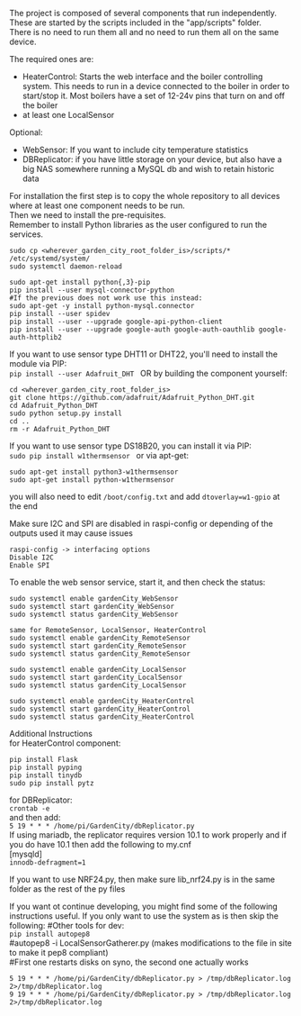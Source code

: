 The project is composed of several components that run independently.  
These are started by the scripts included in the "app/scripts" folder.  
There is no need to run them all and no need to run them all on the same device.  
  
  
The required ones are:  
- HeaterControl: Starts the web interface and the boiler controlling system. This needs to run in a device connected to the boiler in order to start/stop it. Most boilers have a set of 12-24v pins that turn on and off the boiler  
- at least one LocalSensor  
  
Optional:  
- WebSensor: If you want to include city temperature statistics  
- DBReplicator: if you have little storage on your device, but also have a big NAS somewhere running a MySQL db and wish to retain historic data  
  
For installation the first step is to copy the whole repository to all devices where at least one component needs to be run.  
Then we need to install the pre-requisites.  
Remember to install Python libraries as the user configured to run the services.  
  
```
sudo cp <wherever_garden_city_root_folder_is>/scripts/* /etc/systemd/system/ 
sudo systemctl daemon-reload

sudo apt-get install python{,3}-pip 
pip install --user mysql-connector-python
#If the previous does not work use this instead:
sudo apt-get -y install python-mysql.connector
pip install --user spidev
pip install --user --upgrade google-api-python-client
pip install --user --upgrade google-auth google-auth-oauthlib google-auth-httplib2
```
If you want to use sensor type DHT11 or DHT22, you'll need to install the module via PIP:  
```pip install --user Adafruit_DHT ```
OR by building the component yourself:  
```
cd <wherever_garden_city_root_folder_is>
git clone https://github.com/adafruit/Adafruit_Python_DHT.git
cd Adafruit_Python_DHT
sudo python setup.py install
cd ..
rm -r Adafruit_Python_DHT
```
  
If you want to use sensor type DS18B20, you can install it via PIP:  
```sudo pip install w1thermsensor ```
or via apt-get:  
```
sudo apt-get install python3-w1thermsensor
sudo apt-get install python-w1thermsensor
```
you will also need to edit ```/boot/config.txt``` and add ```dtoverlay=w1-gpio``` at the end  

Make sure I2C and SPI are disabled in raspi-config or depending of the outputs used it may cause issues  
```
raspi-config -> interfacing options
Disable I2C
Enable SPI
```

To enable the web sensor service, start it, and then check the status:  
```
sudo systemctl enable gardenCity_WebSensor
sudo systemctl start gardenCity_WebSensor
sudo systemctl status gardenCity_WebSensor

same for RemoteSensor, LocalSensor, HeaterControl
sudo systemctl enable gardenCity_RemoteSensor
sudo systemctl start gardenCity_RemoteSensor
sudo systemctl status gardenCity_RemoteSensor

sudo systemctl enable gardenCity_LocalSensor
sudo systemctl start gardenCity_LocalSensor
sudo systemctl status gardenCity_LocalSensor

sudo systemctl enable gardenCity_HeaterControl
sudo systemctl start gardenCity_HeaterControl
sudo systemctl status gardenCity_HeaterControl
```
Additional Instructions  
for HeaterControl component:  
```
pip install Flask
pip install pyping
pip install tinydb
sudo pip install pytz
```  
for DBReplicator:  
```crontab -e```  
and then add:  
```5 19 * * * /home/pi/GardenCity/dbReplicator.py```  
If using mariadb, the replicator requires version 10.1 to work properly and if you do have 10.1 then add the following to my.cnf  
[mysqld]  
```innodb-defragment=1```
  
  
If you want to use NRF24.py, then make sure lib_nrf24.py is in the same folder as the rest of the py files
  
  
  
If you want ot continue developing, you might find some of the following instructions useful. If you only want to use the system as is then skip the following:
#Other tools for dev:  
```pip install autopep8```  
#autopep8 -i LocalSensorGatherer.py  (makes modifications to the file in site to make it pep8 compliant)  
#First one restarts disks on syno, the second one actually works  
```
5 19 * * * /home/pi/GardenCity/dbReplicator.py > /tmp/dbReplicator.log 2>/tmp/dbReplicator.log  
9 19 * * * /home/pi/GardenCity/dbReplicator.py > /tmp/dbReplicator.log 2>/tmp/dbReplicator.log  
```
